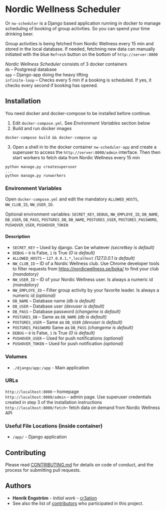 
# Nordic Wellness Scheduler

Or `nw-scheduler` is a Django based application running in docker to manage scheduling of booking of group activities. So you can spend your time drinking beer. 

Group activities is being fetched from Nordic Wellness every 15 min and stored in the local database. If needed, fetchning new data can manually initiated with the blue `Refresh` button on the bottom of `http://server:8000`

*Nordic Wellness Scheduler* consists of 3 docker containers  
`db` – Postgresql database  
`app` – Django-app doing the heavy lifting  
`infinite-loop` – Checks every 5 min if a booking is scheduled. If yes, it checks every second if booking has opened.

## Installation
You need docker and docker-compose to be installed before continue.

 1. Edit `docker-compose.yml`. See *Environment Variables* section below
 2. Build and run docker images
```shell
docker-compose build && docker-compose up
```
 3. Open a shell in to the docker container `nw-scheduler-app` and create a superuser to access the `http://server:8000/admin` interface. Then then start workers to fetch data from Nordic Wellness every 15 min
 ````shell
python manage.py createsuperuser
... 
python manage.py runworkers
````


### Environment Variables
Open `docker-compose.yml` and edit the mandatory `ALLOWED_HOSTS`, `NW_CLUB_ID`, `NW_USER_ID`.

Optional environment variables:
`SECRET_KEY`, `DEBUG`, `NW_EMPLOYE_ID`, `DB_NAME`, `DB_USER`, `DB_PASS`, `POSTGRES_DB`, `DB_NAME`, `POSTGRES_USER`, `POSTGRES_PASSWORD`, `PUSHOVER_USER`, `PUSHOVER_TOKEN`

#### Description
* `SECRET_KEY` – Used by django. Can be whatever *(secretkey is default)*
* `DEBUG` – `0` is False, `1` is True *(0 is default)*
* `ALLOWED_HOSTS` – `127.0.0.1,*,localhost` *(127.0.0.1 is default)*
* `NW_CLUB_ID` – ID of a Nordic Wellness club. Use Chrome developer tools to filter requests from https://nordicwellness.se/boka/ to find your club *(mandatory)*
* `NW_USER_ID` – ID of your Nordic Wellness user. Is always a numeric id *(mandatory)*
* `NW_EMPLOYE_ID` – Filter group activity by your favorite leader. Is always a numeric id *(optional)*
* `DB_NAME` – Database name *(db is default)*
* `DB_USER` – Database user *(devuser is default)*
* `DB_PASS` – Database password *(changeme is default)*
* `POSTGRES_DB` – Same as `DB_NAME` *(db is default)*
* `POSTGRES_USER` – Same as `DB_USER` *(devuser is default)*
* `POSTGRES_PASSWORD` Same as `DB_PASS` *(changeme is default)*
* `DEBUG` – `0` is False, `1` is True *(0 is default)*
* `PUSHOVER_USER` – Used for push notifications *(optional)*
* `PUSHOVER_TOKEN` – Used for push notification *(optional)*


### Volumes
*  `./django/app:/app` - Main application

### URLs
`http://localhost:8000` – homepage  
`http://localhost:8000/admin` – admin page. Use superuser credentials created in step 3 of the installation instructions  
`http://localhost:8000/fetch`– fetch data on demand from Nordic Wellness API  

### Useful File Locations (inside container)
*  `/app/` - Django application
  
## Contributing
Please read [CONTRIBUTING.md](CONTRIBUTING.md) for details on code of conduct, and the process for submitting pull requests.

## Authors
*  **Henrik Engström** - *Initial work* - [cr3ation](https://github.com/cr3ation)
* See also the list of [contributors](https://github.com/cr3ation/epidemic-sound/contributors) who participated in this project.

